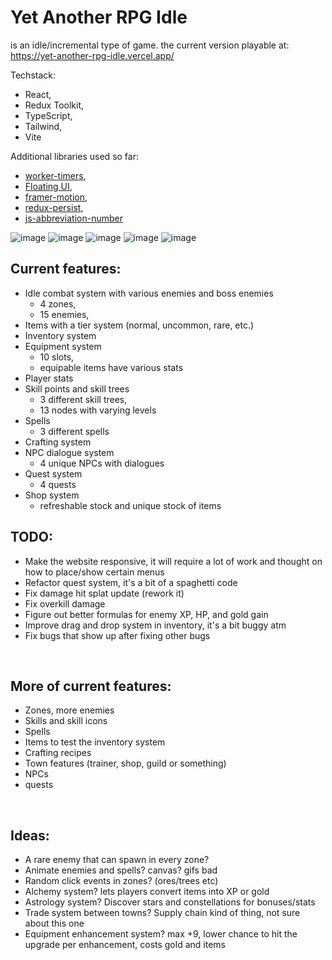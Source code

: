 # Yet Another RPG Idle

is an idle/incremental type of game. the current version playable at: https://yet-another-rpg-idle.vercel.app/<br>

Techstack:

-   React,
-   Redux Toolkit,
-   TypeScript,
-   Tailwind,
-   Vite

Additional libraries used so far:

-   [worker-timers](https://www.npmjs.com/package/worker-timers),
-   [Floating UI](https://floating-ui.com/),
-   [framer-motion](https://www.framer.com/motion/),
-   [redux-persist](https://www.npmjs.com/package/redux-persist),
-   [js-abbreviation-number](https://www.npmjs.com/package/js-abbreviation-number)

![image](https://github.com/viionc/Yet-Another-RPG-Idle/assets/6730164/a79745dc-044f-48d1-a9e3-e87d29a9fef4) ![image](https://github.com/viionc/Yet-Another-RPG-Idle/assets/6730164/e1a886c6-7f8e-42f4-adfc-836d3e911845) ![image](https://github.com/viionc/Yet-Another-RPG-Idle/assets/6730164/0958681b-ccbe-4f20-87bc-ad0dceabe746) ![image](https://github.com/viionc/Yet-Another-RPG-Idle/assets/6730164/2effa84f-463e-440d-ad96-843615b102d7) ![image](https://github.com/viionc/Yet-Another-RPG-Idle/assets/6730164/5a05019e-225b-40db-9901-8b97d779d2b8)

## Current features:

-   Idle combat system with various enemies and boss enemies
    -   4 zones,
    -   15 enemies,
-   Items with a tier system (normal, uncommon, rare, etc.)
-   Inventory system
-   Equipment system
    -   10 slots,
    -   equipable items have various stats
-   Player stats
-   Skill points and skill trees
    -   3 different skill trees,
    -   13 nodes with varying levels
-   Spells
    -   3 different spells
-   Crafting system
-   NPC dialogue system
    -   4 unique NPCs with dialogues
-   Quest system
    -   4 quests
-   Shop system
    -   refreshable stock and unique stock of items

## TODO:

-   Make the website responsive, it will require a lot of work and thought on how to place/show certain menus
-   Refactor quest system, it's a bit of a spaghetti code
-   Fix damage hit splat update (rework it)
-   Fix overkill damage
-   Figure out better formulas for enemy XP, HP, and gold gain
-   Improve drag and drop system in inventory, it's a bit buggy atm
-   Fix bugs that show up after fixing other bugs

<br>

## More of current features:

-   Zones, more enemies
-   Skills and skill icons
-   Spells
-   Items to test the inventory system
-   Crafting recipes
-   Town features (trainer, shop, guild or something)
-   NPCs
-   quests

<br>

## Ideas:

-   A rare enemy that can spawn in every zone?
-   Animate enemies and spells? canvas? gifs bad
-   Random click events in zones? (ores/trees etc)
-   Alchemy system? lets players convert items into XP or gold
-   Astrology system? Discover stars and constellations for bonuses/stats
-   Trade system between towns? Supply chain kind of thing, not sure about this one
-   Equipment enhancement system? max +9, lower chance to hit the upgrade per enhancement, costs gold and items
